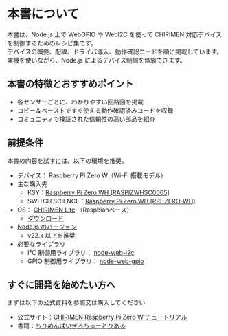 # 本書について

本書は、Node.js 上で WebGPIO や WebI2C を使って CHIRIMEN 対応デバイスを制御するためのレシピ集です。  
デバイスの概要、配線、ドライバ導入、動作確認コードを順に掲載しています。実機を使いながら、Node.js によるデバイス制御を体験できます。

## 本書の特徴とおすすめポイント

- 各センサーごとに、わかりやすい回路図を掲載
- コピー＆ペーストですぐ使える動作確認済みコードを収録
- コミュニティで検証された信頼性の高い部品を紹介

## 前提条件

本書の内容を試すには、以下の環境を推奨。

- デバイス： Raspberry Pi Zero W（Wi-Fi 搭載モデル）
- 主な購入先
  - KSY：[Raspberry Pi Zero WH [RASPIZWHSC0065]](https://x.gd/HytS7)
  - SWITCH SCIENCE：[Raspberry Pi Zero WH [RPI-ZERO-WH]](https://x.gd/KF2aF)
- OS： [CHIRIMEN Lite](https://github.com/chirimen-oh/chirimen-lite) （Raspbianベース）
  - [ダウンロード](https://github.com/chirimen-oh/chirimen-lite/releases)
- [Node.js のバージョン](https://nodejs.org/ja/about/previous-releases)
  - v22.x 以上を推奨
- 必要なライブラリ
  - I²C 制御用ライブラリ： [node-web-i2c](https://www.npmjs.com/package/node-web-i2c)
  - GPIO 制御用ライブラリ： [node-web-gpio](https://www.npmjs.com/package/node-web-gpio)

## すぐに開発を始めたい方へ

まずは以下の公式資料を参照又は購入してください

- 公式サイト：[CHIRIMEN Raspberry Pi Zero W チュートリアル](https://tutorial.chirimen.org/pizero/)
- 書籍：[ちりめんぱいぜろちゅーとりある](https://x.gd/OmMZJ)
